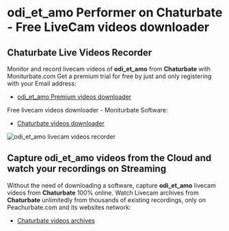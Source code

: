 # odi_et_amo Performer on Chaturbate - Free LiveCam videos downloader

## Chaturbate Live Videos Recorder

Monitor and record livecam videos of **odi_et_amo** from **Chaturbate** with Moniturbate.com
Get a premium trial for free by just and only registering with your Email address:
* [odi_et_amo Premium videos downloader](https://moniturbate.com/request-demo-licence-key.html)

Free livecam videos downloader - Moniturbate Software:
* [Chaturbate videos downloader](https://moniturbate.com/moniturbate-download-software.html)

![odi_et_amo livecam videos recorder](https://peachurnet.com/templates/moniturbate-software.png)


## Capture odi_et_amo videos from the Cloud and watch your recordings on Streaming

Without the need of downloading a software, capture **odi_et_amo** livecam videos from **Chaturbate** 100% online.
Watch Livecam archives from **Chaturbate** unlimitedly from thousands of existing recordings, only on Peachurbate.com and its websites network:
* [Chaturbate videos archives](https://peachurnet.com/)